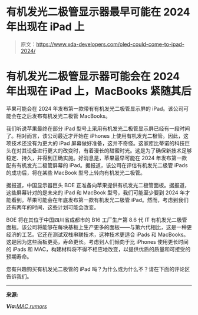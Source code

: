 # 有机发光二极管显示器最早可能在 2024 年出现在 iPad 上

> 原文：<https://www.xda-developers.com/oled-could-come-to-ipad-2024/>

# 有机发光二极管显示器可能会在 2024 年出现在 iPad 上，MacBooks 紧随其后

苹果可能会在 2024 年发布第一款带有有机发光二极管显示屏的 iPad。该公司可能会在之后发布有机发光二极管 MacBooks。

我们听说苹果最终在部分 iPad 型号上采用有机发光二极管显示屏已经有一段时间了。相对而言，该公司最近才开始在 iPhones 上使用有机发光二极管。因此，这项技术还没有为更大的 iPad 屏幕做好准备，这并不奇怪。这家库比蒂诺的科技巨头在对其设备进行更大的改变时，有着漫长的甜蜜时光。这是为了确保新技术足够稳定、持久，并得到正确实施。好消息是，苹果最早可能在 2024 年发布第一款配有有机发光二极管屏幕的 iPad。据报道，该公司在评估有机发光二极管 iPads 的成功后，将在某些 MacBook 型号上转向有机发光二极管。

据报道，中国显示器巨头 BOE 正准备向苹果提供有机发光二极管面板。据报道，这些屏幕针对的是未来的 iPad 和 MacBook 型号，我们可能至少要到 2024 年才能看到。苹果可能会在年底发布第一款有机发光二极管 iPad。然而，考虑到我们还有两年的时间，这些计划可能会改变。

BOE 将在其位于中国四川省成都市的 B16 工厂生产第 8.6 代 IT 有机发光二极管面板。该公司将能够在每块基板上生产更多的面板——与第六代相比，这是一种更经济的工艺。它还在测试双栈串联技术，这种技术更适合 iPads 和 MacBooks。这是因为这些面板更亮，寿命更长。考虑到人们倾向于比 iPhones 使用更长时间的 iPads 和 MAC，构建材料将不得不相应地改变，以提供优质的质量和可接受的预期寿命。

您有兴趣购买有机发光二极管的 iPad 吗？为什么或为什么不？请在下面的评论区告诉我们。

* * *

**来源:**[](http://www.thelec.net/news/articleView.html?idxno=3970)

 ***Via:**[MAC rumors](https://www.macrumors.com/2022/04/07/suppliers-preparing-for-oled-ipad-and-macbook/)*